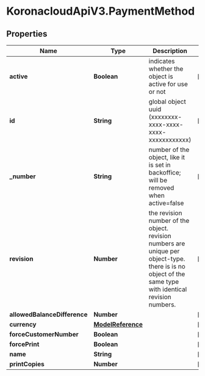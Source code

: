 # KoronacloudApiV3.PaymentMethod

## Properties
Name | Type | Description | Notes
------------ | ------------- | ------------- | -------------
**active** | **Boolean** | indicates whether the object is active for use or not | [optional] 
**id** | **String** | global object uuid (xxxxxxxx-xxxx-xxxx-xxxx-xxxxxxxxxxxx) | [optional] 
**_number** | **String** | number of the object, like it is set in backoffice; will be removed when active&#x3D;false | [optional] 
**revision** | **Number** | the revision number of the object. revision numbers are unique per object-type. there is is no object of the same type with identical revision numbers. | [optional] 
**allowedBalanceDifference** | **Number** |  | [optional] 
**currency** | [**ModelReference**](ModelReference.md) |  | [optional] 
**forceCustomerNumber** | **Boolean** |  | [optional] 
**forcePrint** | **Boolean** |  | [optional] 
**name** | **String** |  | [optional] 
**printCopies** | **Number** |  | [optional] 


